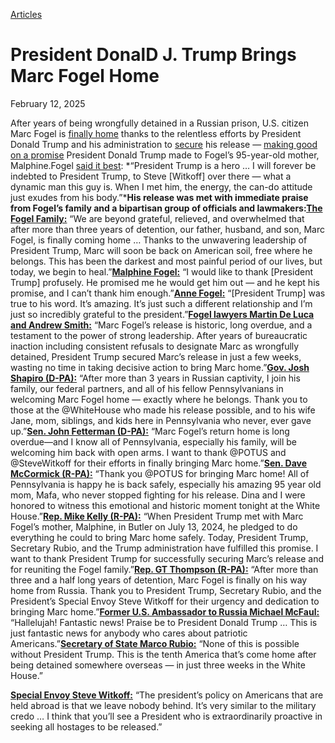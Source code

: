 [Articles](https://www.whitehouse.gov/articles/)

# **President DonalD J. Trump Brings Marc Fogel Home**

February 12, 2025

After years of being wrongfully detained in a Russian prison, U.S. citizen Marc Fogel is [finally home](https://x.com/POTUS/status/1889526448945307901) thanks to the relentless efforts by President Donald Trump and his administration to [secure](https://x.com/MikeWaltz47/status/1889380548784615774) his release — [making good on a promise](https://x.com/RapidResponse47/status/1889396835158020569) President Donald Trump made to Fogel’s 95-year-old mother, Malphine.Fogel [said it best](https://x.com/RapidResponse47/status/1889521780005503240): *“President Trump is a hero … I will forever be indebted to President Trump, to Steve [Witkoff] over there — what a dynamic man this guy is. When I met him, the energy, the can-do attitude just exudes from his body.”***His release was met with immediate praise from Fogel’s family and a bipartisan group of officials and lawmakers:**[**The Fogel Family:**](https://www.cbsnews.com/news/marc-fogel-released-russia-trump/#:~:text=%22We%20are%20beyond,begin%20to%20heal.%22) “We are beyond grateful, relieved, and overwhelmed that after more than three years of detention, our father, husband, and son, Marc Fogel, is finally coming home … Thanks to the unwavering leadership of President Trump, Marc will soon be back on American soil, free where he belongs. This has been the darkest and most painful period of our lives, but today, we begin to heal.”[**Malphine Fogel:**](https://x.com/RapidResponse47/status/1889396835158020569) “I would like to thank [President Trump] profusely. He promised me he would get him out — and he kept his promise, and I can’t thank him enough.”[**Anne Fogel:**](https://x.com/RapidResponse47/status/1889670715521016011) “[President Trump] was true to his word. It’s amazing. It’s just such a different relationship and I’m just so incredibly grateful to the president.”[**Fogel lawyers Martin De Luca and Andrew Smith:**](https://www.cbsnews.com/news/marc-fogel-released-russia-trump/#:~:text=%22Marc%20Fogel%27s%20release,bring%20Marc%20home.%22) “Marc Fogel’s release is historic, long overdue, and a testament to the power of strong leadership. After years of bureaucratic inaction including consistent refusals to designate Marc as wrongfully detained, President Trump secured Marc’s release in just a few weeks, wasting no time in taking decisive action to bring Marc home.”[**Gov. Josh Shapiro (D-PA):**](https://x.com/GovernorShapiro/status/1889392315032281242) “After more than 3 years in Russian captivity, I join his family, our federal partners, and all of his fellow Pennsylvanians in welcoming Marc Fogel home — exactly where he belongs. Thank you to those at the @WhiteHouse who made his release possible, and to his wife Jane, mom, siblings, and kids here in Pennsylvania who never, ever gave up.”[**Sen. John Fetterman (D-PA):**](https://x.com/SenFettermanPA/status/1889386838999101507) “Marc Fogel’s return home is long overdue—and I know all of Pennsylvania, especially his family, will be welcoming him back with open arms. I want to thank @POTUS and @SteveWitkoff for their efforts in finally bringing Marc home.”[**Sen. Dave McCormick (R-PA):**](https://x.com/SenMcCormickPA/status/1889535203376247114) “Thank you @POTUS for bringing Marc home! All of Pennsylvania is happy he is back safely, especially his amazing 95 year old mom, Mafa, who never stopped fighting for his release. Dina and I were honored to witness this emotional and historic moment tonight at the White House.”[**Rep. Mike Kelly (R-PA):**](https://x.com/MikeKellyPA/status/1889388136003936742) “When President Trump met with Marc Fogel’s mother, Malphine, in Butler on July 13, 2024, he pledged to do everything he could to bring Marc home safely. Today, President Trump, Secretary Rubio, and the Trump administration have fulfilled this promise. I want to thank President Trump for successfully securing Marc’s release and for reuniting the Fogel family.”[**Rep. GT Thompson (R-PA):**](https://thompson.house.gov/media-center/press-releases/rep-thompson-statement-following-release-marc-fogel#:~:text=%22After%20more%20than%20three%20and%20a%20half%20long%20years%20of%20detention%2C%20Marc%20Fogel%20is%20finally%20on%20his%20way%20home%20from%20Russia%2C%22%C2%A0said%20Rep.%20Thompson.%20%22Thank%20you%20to%20President%20Trump%2C%20Secretary%20Rubio%2C%20and%20the%20President%27s%20Special%20Envoy%20Steve%20Witkoff%20for%20their%20urgency%20and%20dedication%20to%20bringing%20Marc%20home.%22) “After more than three and a half long years of detention, Marc Fogel is finally on his way home from Russia. Thank you to President Trump, Secretary Rubio, and the President’s Special Envoy Steve Witkoff for their urgency and dedication to bringing Marc home.”[**Former U.S. Ambassador to Russia Michael McFaul:**](https://x.com/RapidResponse47/status/1889391541137056147) “Hallelujah! Fantastic news! Praise be to President Donald Trump … This is just fantastic news for anybody who cares about patriotic Americans.”[**Secretary of State Marco Rubio:**](https://x.com/RapidResponse47/status/1889512989125968193) “None of this is possible without President Trump. This is the tenth America that’s come home after being detained somewhere overseas — in just three weeks in the White House.”

[**Special Envoy Steve Witkoff:**](https://x.com/RapidResponse47/status/1889675732663607305) “The president’s policy on Americans that are held abroad is that we leave nobody behind. It’s very similar to the military credo … I think that you’ll see a President who is extraordinarily proactive in seeking all hostages to be released.”  

###
